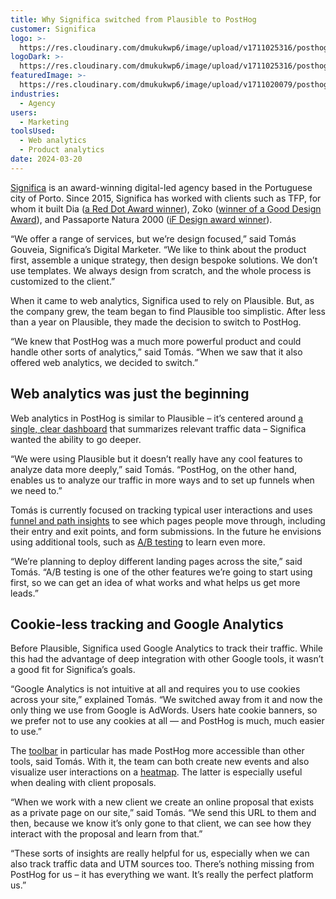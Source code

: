 ```yaml
---
title: Why Significa switched from Plausible to PostHog
customer: Significa
logo: >-
  https://res.cloudinary.com/dmukukwp6/image/upload/v1711025316/posthog.com/contents/images/customers/significa/wordmark.png
logoDark: >-
  https://res.cloudinary.com/dmukukwp6/image/upload/v1711025316/posthog.com/contents/images/customers/significa/wordmark.png
featuredImage: >-
  https://res.cloudinary.com/dmukukwp6/image/upload/v1711020079/posthog.com/contents/images/customers/significa/significa-feat.jpg
industries:
  - Agency
users:
  - Marketing
toolsUsed:
  - Web analytics
  - Product analytics
date: 2024-03-20
---
```


[Significa](https://significa.co/) is an award-winning digital-led agency based in the Portuguese city of Porto. Since 2015, Significa has worked with clients such as TFP, for whom it built Dia ([a Red Dot Award winner](https://significa.co/projects/dia)), Zoko ([winner of a Good Design Award](https://significa.co/projects/zoko)), and Passaporte Natura 2000 ([iF Design award winner](https://significa.co/projects/passaporte-natura)).

“We offer a range of services, but we’re design focused,” said Tomás Gouveia, Significa’s Digital Marketer. “We like to think about the product first, assemble a unique strategy, then design bespoke solutions. We don’t use templates. We always design from scratch, and the whole process is customized to the client.”

When it came to web analytics, Significa used to rely on Plausible. But, as the company grew, the team began to find Plausible too simplistic. After less than a year on Plausible, they made the decision to switch to PostHog. 

“We knew that PostHog was a much more powerful product and could handle other sorts of analytics,” said Tomás. “When we saw that it also offered web analytics, we decided to switch.”

## Web analytics was just the beginning

Web analytics in PostHog is similar to Plausible – it’s centered around [a single, clear dashboard](/docs/web-analytics/dashboard) that summarizes relevant traffic data – Significa wanted the ability to go deeper.

“We were using Plausible but it doesn’t really have any cool features to analyze data more deeply,” said Tomás. “PostHog, on the other hand, enables us to analyze our traffic in more ways and to set up funnels when we need to.”

Tomás is currently focused on tracking typical user interactions and uses [funnel and path insights](/product-analytics) to see which pages people move through, including their entry and exit points, and form submissions. In the future he envisions using additional tools, such as [A/B testing](/ab-testing) to learn even more. 

“We’re planning to deploy different landing pages across the site,” said Tomás. “A/B testing is one of the other features we’re going to start using first, so we can get an idea of what works and what helps us get more leads.”

<BorderWrapper>
<Quote
    imageSource="/images/customers/significa-tomas.jpg"
    size="md"
    name="Tomás Gouveia"
    title="Digital Marketer at Significa"
    quote={`“PostHog gives me all the same information Plausible used to give us, and a lot more. It’s way more powerful and insightful than Plausible.”`}
/>
</BorderWrapper>

## Cookie-less tracking and Google Analytics 

Before Plausible, Significa used Google Analytics to track their traffic. While this had the advantage of deep integration with other Google tools, it wasn’t a good fit for Significa’s goals. 

“Google Analytics is not intuitive at all and requires you to use cookies across your site,” explained Tomás. “We switched away from it and now the only thing we use from Google is AdWords. Users hate cookie banners, so we prefer not to use any cookies at all — and PostHog is much, much easier to use.”

The [toolbar](/docs/toolbar) in particular has made PostHog more accessible than other tools, said Tomás. With it, the team can both create new events and also visualize user interactions on a [heatmap](/docs/toolbar/heatmaps). The latter is especially useful when dealing with client proposals. 

“When we work with a new client we create an online proposal that exists as a private page on our site,” said Tomás. “We send this URL to them and then, because we know it’s only gone to that client, we can see how they interact with the proposal and learn from that.”

“These sorts of insights are really helpful for us, especially when we can also track traffic data and UTM sources too. There’s nothing missing from PostHog for us – it has everything we want. It’s really the perfect platform us.”